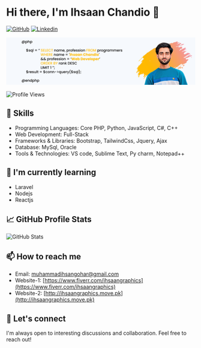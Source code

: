 <!-- Your Name or Username -->
# Hi there, I'm Ihsaan Chandio 👋

<!-- Your Professional Links -->
[![GitHub](https://img.shields.io/github/followers/ihsaan-20?label=Follow&style=social)](https://github.com/ihsaan-20)
[![Linkedin](https://img.shields.io/badge/-Ihsaan_Chandio-blue?style=flat&logo=Linkedin&logoColor=white&link=https://www.linkedin.com/in/muhammad-ihsan-gohar-chandio-20aa11a5/)](https://www.linkedin.com/in/muhammad-ihsan-gohar-chandio-20aa11a5/)


<!-- Your Banner Image -->
![Banner](https://github.com/Ihsaan-20/Ihsaan-20/blob/main/github-banner.png)
<!-- GitHub Profile Views Counter -->
![Profile Views](https://komarev.com/ghpvc/?username=Ihsaan-20)

## 🚀 Skills

<!-- Your top skills -->
- Programming Languages: Core PHP, Python, JavaScript, C#, C++
- Web Development: Full-Stack
- Frameworks & Libraries: Bootstrap, TailwindCss, Jquery, Ajax
- Database: MySql, Oracle
- Tools & Technologies: VS code, Sublime Text, Py charm, Notepad++

## 🌱 I'm currently learning

<!-- Areas or technologies you are currently learning about -->
- Laravel
- Nodejs
- Reactjs


## 📈 GitHub Profile Stats

![GitHub Stats](https://github-readme-stats.vercel.app/api?username=Ihsaan-20&show_icons=true)



## 📫 How to reach me

<!-- Ways to connect with you -->
- Email: muhammadihsangohar@gmail.com
- Website-1: [https://www.fiverr.com/ihsaangraphics](https://www.fiverr.com/ihsaangraphics)
- Website-2: [http://ihsaangraphics.move.pk](http://ihsaangraphics.move.pk)

## 💬 Let's connect

<!-- A call to action for visitors to connect with you -->
I'm always open to interesting discussions and collaboration. Feel free to reach out!
